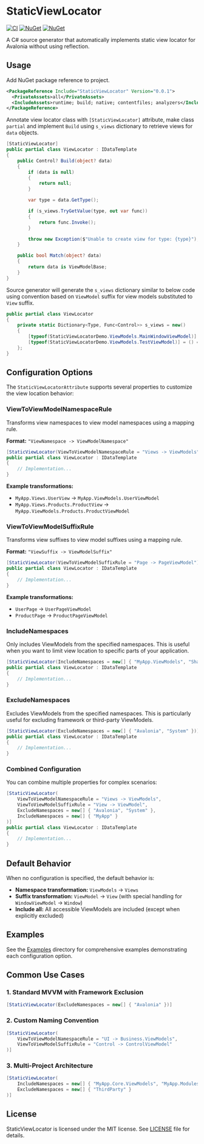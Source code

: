 # StaticViewLocator

[![CI](https://github.com/wieslawsoltes/StaticViewLocator/actions/workflows/build.yml/badge.svg)](https://github.com/wieslawsoltes/StaticViewLocator/actions/workflows/build.yml)
[![NuGet](https://img.shields.io/nuget/v/StaticViewLocator.svg)](https://www.nuget.org/packages/StaticViewLocator)
[![NuGet](https://img.shields.io/nuget/dt/StaticViewLocator.svg)](https://www.nuget.org/packages/StaticViewLocator)

A C# source generator that automatically implements static view locator for Avalonia without using reflection.

## Usage

Add NuGet package reference to project.

```xml
<PackageReference Include="StaticViewLocator" Version="0.0.1">
  <PrivateAssets>all</PrivateAssets>
  <IncludeAssets>runtime; build; native; contentfiles; analyzers</IncludeAssets>
</PackageReference>
```

Annotate view locator class with `[StaticViewLocator]` attribute, make class `partial` and implement `Build` using `s_views` dictionary to retrieve views for `data` objects.

```csharp
[StaticViewLocator]
public partial class ViewLocator : IDataTemplate
{
    public Control? Build(object? data)
    {
        if (data is null)
        {
            return null;
        }

        var type = data.GetType();

        if (s_views.TryGetValue(type, out var func))
        {
            return func.Invoke();
        }

        throw new Exception($"Unable to create view for type: {type}");
    }

    public bool Match(object? data)
    {
        return data is ViewModelBase;
    }
}
```

Source generator will generate the `s_views` dictionary similar to below code using convention based on `ViewModel` suffix for view models substituted to `View` suffix.

```csharp
public partial class ViewLocator
{
	private static Dictionary<Type, Func<Control>> s_views = new()
	{
		[typeof(StaticViewLocatorDemo.ViewModels.MainWindowViewModel)] = () => new StaticViewLocatorDemo.Views.MainWindow(),
		[typeof(StaticViewLocatorDemo.ViewModels.TestViewModel)] = () => new StaticViewLocatorDemo.Views.TestView(),
	};
}
```

## Configuration Options

The `StaticViewLocatorAttribute` supports several properties to customize the view location behavior:

### ViewToViewModelNamespaceRule

Transforms view namespaces to view model namespaces using a mapping rule.

**Format:** `"ViewNamespace -> ViewModelNamespace"`

```csharp
[StaticViewLocator(ViewToViewModelNamespaceRule = "Views -> ViewModels")]
public partial class ViewLocator : IDataTemplate
{
    // Implementation...
}
```

**Example transformations:**
- `MyApp.Views.UserView` → `MyApp.ViewModels.UserViewModel`
- `MyApp.Views.Products.ProductView` → `MyApp.ViewModels.Products.ProductViewModel`

### ViewToViewModelSuffixRule

Transforms view suffixes to view model suffixes using a mapping rule.

**Format:** `"ViewSuffix -> ViewModelSuffix"`

```csharp
[StaticViewLocator(ViewToViewModelSuffixRule = "Page -> PageViewModel")]
public partial class ViewLocator : IDataTemplate
{
    // Implementation...
}
```

**Example transformations:**
- `UserPage` → `UserPageViewModel`
- `ProductPage` → `ProductPageViewModel`

### IncludeNamespaces

Only includes ViewModels from the specified namespaces. This is useful when you want to limit view location to specific parts of your application.

```csharp
[StaticViewLocator(IncludeNamespaces = new[] { "MyApp.ViewModels", "SharedLib.ViewModels" })]
public partial class ViewLocator : IDataTemplate
{
    // Implementation...
}
```

### ExcludeNamespaces

Excludes ViewModels from the specified namespaces. This is particularly useful for excluding framework or third-party ViewModels.

```csharp
[StaticViewLocator(ExcludeNamespaces = new[] { "Avalonia", "System" })]
public partial class ViewLocator : IDataTemplate
{
    // Implementation...
}
```

### Combined Configuration

You can combine multiple properties for complex scenarios:

```csharp
[StaticViewLocator(
    ViewToViewModelNamespaceRule = "Views -> ViewModels",
    ViewToViewModelSuffixRule = "View -> ViewModel",
    ExcludeNamespaces = new[] { "Avalonia", "System" },
    IncludeNamespaces = new[] { "MyApp" }
)]
public partial class ViewLocator : IDataTemplate
{
    // Implementation...
}
```

## Default Behavior

When no configuration is specified, the default behavior is:

- **Namespace transformation:** `ViewModels` → `Views`
- **Suffix transformation:** `ViewModel` → `View` (with special handling for `WindowViewModel` → `Window`)
- **Include all:** All accessible ViewModels are included (except when explicitly excluded)

## Examples

See the [Examples](StaticViewLocatorDemo/Examples/) directory for comprehensive examples demonstrating each configuration option.

## Common Use Cases

### 1. Standard MVVM with Framework Exclusion
```csharp
[StaticViewLocator(ExcludeNamespaces = new[] { "Avalonia" })]
```

### 2. Custom Naming Convention
```csharp
[StaticViewLocator(
    ViewToViewModelNamespaceRule = "UI -> Business.ViewModels",
    ViewToViewModelSuffixRule = "Control -> ControlViewModel"
)]
```

### 3. Multi-Project Architecture
```csharp
[StaticViewLocator(
    IncludeNamespaces = new[] { "MyApp.Core.ViewModels", "MyApp.Modules.ViewModels" },
    ExcludeNamespaces = new[] { "ThirdParty" }
)]
```

## License

StaticViewLocator is licensed under the MIT license. See [LICENSE](LICENSE.TXT) file for details.
